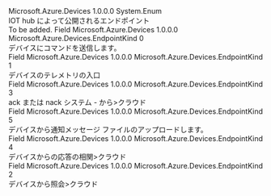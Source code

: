<Type Name="EndpointKind" FullName="Microsoft.Azure.Devices.EndpointKind">
  <TypeSignature Language="C#" Value="public enum EndpointKind" />
  <TypeSignature Language="ILAsm" Value=".class public auto ansi sealed EndpointKind extends System.Enum" />
  <TypeSignature Language="DocId" Value="T:Microsoft.Azure.Devices.EndpointKind" />
  <TypeSignature Language="VB.NET" Value="Public Enum EndpointKind" />
  <TypeSignature Language="F#" Value="type EndpointKind = " />
  <AssemblyInfo>
    <AssemblyName>Microsoft.Azure.Devices</AssemblyName>
    <AssemblyVersion>1.0.0.0</AssemblyVersion>
  </AssemblyInfo>
  <Base>
    <BaseTypeName>System.Enum</BaseTypeName>
  </Base>
  <Docs>
    <summary>
            IOT hub によって公開されるエンドポイント
            </summary>
    <remarks>To be added.</remarks>
  </Docs>
  <Members>
    <Member MemberName="DeviceBound">
      <MemberSignature Language="C#" Value="DeviceBound" />
      <MemberSignature Language="ILAsm" Value=".field public static literal valuetype Microsoft.Azure.Devices.EndpointKind DeviceBound = int32(0)" />
      <MemberSignature Language="DocId" Value="F:Microsoft.Azure.Devices.EndpointKind.DeviceBound" />
      <MemberSignature Language="VB.NET" Value="DeviceBound" />
      <MemberSignature Language="F#" Value="DeviceBound = 0" Usage="Microsoft.Azure.Devices.EndpointKind.DeviceBound" />
      <MemberType>Field</MemberType>
      <AssemblyInfo>
        <AssemblyName>Microsoft.Azure.Devices</AssemblyName>
        <AssemblyVersion>1.0.0.0</AssemblyVersion>
      </AssemblyInfo>
      <ReturnValue>
        <ReturnType>Microsoft.Azure.Devices.EndpointKind</ReturnType>
      </ReturnValue>
      <MemberValue>0</MemberValue>
      <Docs>
        <summary>
            デバイスにコマンドを送信します。
            </summary>
      </Docs>
    </Member>
    <Member MemberName="Events">
      <MemberSignature Language="C#" Value="Events" />
      <MemberSignature Language="ILAsm" Value=".field public static literal valuetype Microsoft.Azure.Devices.EndpointKind Events = int32(1)" />
      <MemberSignature Language="DocId" Value="F:Microsoft.Azure.Devices.EndpointKind.Events" />
      <MemberSignature Language="VB.NET" Value="Events" />
      <MemberSignature Language="F#" Value="Events = 1" Usage="Microsoft.Azure.Devices.EndpointKind.Events" />
      <MemberType>Field</MemberType>
      <AssemblyInfo>
        <AssemblyName>Microsoft.Azure.Devices</AssemblyName>
        <AssemblyVersion>1.0.0.0</AssemblyVersion>
      </AssemblyInfo>
      <ReturnValue>
        <ReturnType>Microsoft.Azure.Devices.EndpointKind</ReturnType>
      </ReturnValue>
      <MemberValue>1</MemberValue>
      <Docs>
        <summary>
            デバイスのテレメトリの入口
            </summary>
      </Docs>
    </Member>
    <Member MemberName="Feedback">
      <MemberSignature Language="C#" Value="Feedback" />
      <MemberSignature Language="ILAsm" Value=".field public static literal valuetype Microsoft.Azure.Devices.EndpointKind Feedback = int32(3)" />
      <MemberSignature Language="DocId" Value="F:Microsoft.Azure.Devices.EndpointKind.Feedback" />
      <MemberSignature Language="VB.NET" Value="Feedback" />
      <MemberSignature Language="F#" Value="Feedback = 3" Usage="Microsoft.Azure.Devices.EndpointKind.Feedback" />
      <MemberType>Field</MemberType>
      <AssemblyInfo>
        <AssemblyName>Microsoft.Azure.Devices</AssemblyName>
        <AssemblyVersion>1.0.0.0</AssemblyVersion>
      </AssemblyInfo>
      <ReturnValue>
        <ReturnType>Microsoft.Azure.Devices.EndpointKind</ReturnType>
      </ReturnValue>
      <MemberValue>3</MemberValue>
      <Docs>
        <summary>
            ack または nack システム - から&gt;クラウド
            </summary>
      </Docs>
    </Member>
    <Member MemberName="FileNotification">
      <MemberSignature Language="C#" Value="FileNotification" />
      <MemberSignature Language="ILAsm" Value=".field public static literal valuetype Microsoft.Azure.Devices.EndpointKind FileNotification = int32(5)" />
      <MemberSignature Language="DocId" Value="F:Microsoft.Azure.Devices.EndpointKind.FileNotification" />
      <MemberSignature Language="VB.NET" Value="FileNotification" />
      <MemberSignature Language="F#" Value="FileNotification = 5" Usage="Microsoft.Azure.Devices.EndpointKind.FileNotification" />
      <MemberType>Field</MemberType>
      <AssemblyInfo>
        <AssemblyName>Microsoft.Azure.Devices</AssemblyName>
        <AssemblyVersion>1.0.0.0</AssemblyVersion>
      </AssemblyInfo>
      <ReturnValue>
        <ReturnType>Microsoft.Azure.Devices.EndpointKind</ReturnType>
      </ReturnValue>
      <MemberValue>5</MemberValue>
      <Docs>
        <summary>
            デバイスから通知メッセージ ファイルのアップロードします。
            </summary>
      </Docs>
    </Member>
    <Member MemberName="Response">
      <MemberSignature Language="C#" Value="Response" />
      <MemberSignature Language="ILAsm" Value=".field public static literal valuetype Microsoft.Azure.Devices.EndpointKind Response = int32(4)" />
      <MemberSignature Language="DocId" Value="F:Microsoft.Azure.Devices.EndpointKind.Response" />
      <MemberSignature Language="VB.NET" Value="Response" />
      <MemberSignature Language="F#" Value="Response = 4" Usage="Microsoft.Azure.Devices.EndpointKind.Response" />
      <MemberType>Field</MemberType>
      <AssemblyInfo>
        <AssemblyName>Microsoft.Azure.Devices</AssemblyName>
        <AssemblyVersion>1.0.0.0</AssemblyVersion>
      </AssemblyInfo>
      <ReturnValue>
        <ReturnType>Microsoft.Azure.Devices.EndpointKind</ReturnType>
      </ReturnValue>
      <MemberValue>4</MemberValue>
      <Docs>
        <summary>
            デバイスからの応答の相関&gt;クラウド
            </summary>
      </Docs>
    </Member>
    <Member MemberName="ServiceBound">
      <MemberSignature Language="C#" Value="ServiceBound" />
      <MemberSignature Language="ILAsm" Value=".field public static literal valuetype Microsoft.Azure.Devices.EndpointKind ServiceBound = int32(2)" />
      <MemberSignature Language="DocId" Value="F:Microsoft.Azure.Devices.EndpointKind.ServiceBound" />
      <MemberSignature Language="VB.NET" Value="ServiceBound" />
      <MemberSignature Language="F#" Value="ServiceBound = 2" Usage="Microsoft.Azure.Devices.EndpointKind.ServiceBound" />
      <MemberType>Field</MemberType>
      <AssemblyInfo>
        <AssemblyName>Microsoft.Azure.Devices</AssemblyName>
        <AssemblyVersion>1.0.0.0</AssemblyVersion>
      </AssemblyInfo>
      <ReturnValue>
        <ReturnType>Microsoft.Azure.Devices.EndpointKind</ReturnType>
      </ReturnValue>
      <MemberValue>2</MemberValue>
      <Docs>
        <summary>
            デバイスから照会&gt;クラウド
            </summary>
      </Docs>
    </Member>
  </Members>
</Type>